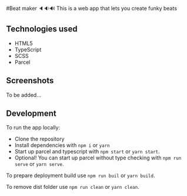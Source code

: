 #Beat maker 🔈🔉🔊
This is a web app that lets you create funky beats

## Technologies used
- HTML5
- TypeScript
- SCSS
- Parcel

## Screenshots
To be added...

## Development
To run the app locally:
- Clone the repository
- Install dependencies with `npm i` or `yarn`
- Start up parcel and typescript with `npm start` or `yarn start`. 
- Optional! You can start up parcel without type checking with `npm run serve` or `yarn serve`.

To prepare deployment build use `npm run buil` or `yarn build`.

To remove dist folder use `npm run clean` or `yarn clean`.
